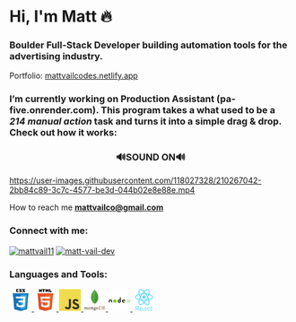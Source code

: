<h1 align="left">Hi, I'm Matt 🔥</h1>
<h3 align="left">Boulder Full-Stack Developer building automation tools for the advertising industry.</h3>

Portfolio: [mattvailcodes.netlify.app](mattvailcodes.netlify.app)

### I’m currently working on Production Assistant (pa-five.onrender.com). This program takes a what used to be a  ***214 manual action*** task and turns it into a simple drag & drop. Check out how it works: 

<h3 align="center">🔊SOUND ON🔊</h3>

https://user-images.githubusercontent.com/118027328/210267042-2bb84c89-3c7c-4577-be3d-044b02e8e88e.mp4


How to reach me **mattvailco@gmail.com**

<h3 align="left">Connect with me:</h3>
<p align="left">
<a href="https://twitter.com/mattvail11" target="blank"><img align="center" src="https://raw.githubusercontent.com/rahuldkjain/github-profile-readme-generator/master/src/images/icons/Social/twitter.svg" alt="mattvail11" height="30" width="40" /></a>
<a href="https://linkedin.com/in/matt-vail-dev" target="blank"><img align="center" src="https://raw.githubusercontent.com/rahuldkjain/github-profile-readme-generator/master/src/images/icons/Social/linked-in-alt.svg" alt="matt-vail-dev" height="30" width="40" /></a>
</p>

<h3 align="left">Languages and Tools:</h3>
<p align="left"> <a href="https://www.w3schools.com/css/" target="_blank" rel="noreferrer"> <img src="https://raw.githubusercontent.com/devicons/devicon/master/icons/css3/css3-original-wordmark.svg" alt="css3" width="40" height="40"/> </a> <a href="https://www.w3.org/html/" target="_blank" rel="noreferrer"> <img src="https://raw.githubusercontent.com/devicons/devicon/master/icons/html5/html5-original-wordmark.svg" alt="html5" width="40" height="40"/> </a> <a href="https://developer.mozilla.org/en-US/docs/Web/JavaScript" target="_blank" rel="noreferrer"> <img src="https://raw.githubusercontent.com/devicons/devicon/master/icons/javascript/javascript-original.svg" alt="javascript" width="40" height="40"/> </a> <a href="https://www.mongodb.com/" target="_blank" rel="noreferrer"> <img src="https://raw.githubusercontent.com/devicons/devicon/master/icons/mongodb/mongodb-original-wordmark.svg" alt="mongodb" width="40" height="40"/> </a> <a href="https://nodejs.org" target="_blank" rel="noreferrer"> <img src="https://raw.githubusercontent.com/devicons/devicon/master/icons/nodejs/nodejs-original-wordmark.svg" alt="nodejs" width="40" height="40"/> </a>
<a href="https://reactjs.org/" target="_blank" rel="noreferrer"> <img src="https://raw.githubusercontent.com/devicons/devicon/master/icons/react/react-original-wordmark.svg" alt="react" width="40" height="40"/> </a>
</p>


